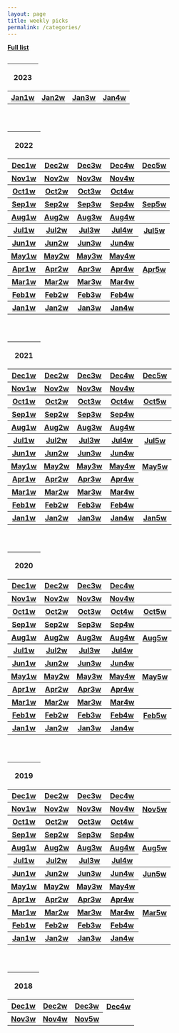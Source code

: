 ```yaml
---
layout: page
title: weekly picks
permalink: /categories/
---
```

  <a href="../../fulllist"><b>   Full list</b></a> 


<!--  2023 begin -->

 <table>
       <caption>  </caption>
   <thead>
         <tr> <th><p>2023</p></th> </tr>
   </thead>
   <tbody>
    

<!-- 
<tr>
     <th> <a href="../blog/2023/12/Dec1weeks">Dec1w</a> </th>
     <th> <a href="../blog/2023/12/Dec2weeks">Dec2w</a>  </th>
     <th> <a href="../blog/2023/12/Dec3weeks">Dec3w</a>  </th>
     <th> <a href="../blog/2023/12/Dec4weeks">Dec4w</a>  </th>
    <th> <a href="../blog/2023/12/Dec5weeks">Dec5w</a>  </th>
    </tr>


<tr>
     <th> <a href="../blog/2023/11/Nov1weeks">Nov1w</a> </th>
     <th> <a href="../blog/2023/11/Nov2weeks">Nov2w</a>  </th>
     <th> <a href="../blog/2023/11/Nov3weeks">Nov3w</a>  </th>
     <th> <a href="../blog/2023/11/Nov4weeks">Nov4w</a>  </th>
     <th> <a href="../blog/2023/11/Nov5weeks"></a>  </th>
    </tr>





<tr>
     <th> <a href="../blog/2023/10/Oct1weeks">Oct1w</a> </th>
     <th> <a href="../blog/2023/10/Oct2weeks">Oct2w</a>  </th>
     <th> <a href="../blog/2023/10/Oct3weeks">Oct3w</a>  </th>
     <th> <a href="../blog/2023/10/Oct4weeks">Oct4w</a>  </th>
     <th> <a href="../blog/2023/10/Oct5weeks"></a>  </th>
    </tr>



<tr>
     <th> <a href="../blog/2023/09/Sep1weeks">Sep1w</a> </th>
     <th> <a href="../blog/2023/09/Sep2weeks">Sep2w</a>  </th>
     <th> <a href="../blog/2023/09/Sep3weeks">Sep3w</a>  </th>
     <th> <a href="../blog/2023/09/Sep4weeks">Sep4w</a>  </th>
     <th> <a href="../blog/2023/09/Sep5weeks">Sep5w</a>  </th>
    </tr>





<tr>
     <th> <a href="../blog/2023/08/Aug1weeks">Aug1w</a> </th>
     <th> <a href="../blog/2023/08/Aug2weeks">Aug2w</a>  </th>
     <th> <a href="../blog/2023/08/Aug3weeks">Aug3w</a>  </th>
     <th> <a href="../blog/2023/08/Aug4weeks">Aug4w</a>  </th>
     <th> <a href="../blog/2023/08/Aug5weeks"></a>  </th>
    </tr>





<tr>
     <th> <a href="../blog/2023/07/Jul1weeks">Jul1w</a> </th>
     <th> <a href="../blog/2023/07/Jul2weeks">Jul2w</a>  </th>
     <th> <a href="../blog/2023/07/Jul3weeks">Jul3w</a>  </th>
     <th> <a href="../blog/2023/07/Jul4weeks">Jul4w</a>  </th>
     <th> <a href="../blog/2023/07/Jul5weeks">Jul5w</a>  </th>
    </tr>


<tr>
     <th> <a href="../blog/2023/06/Jun1weeks">Jun1w</a> </th>
     <th> <a href="../blog/2023/06/Jun2weeks">Jun2w</a>  </th>
     <th> <a href="../blog/2023/06/Jun3weeks">Jun3w</a>  </th>
     <th> <a href="../blog/2023/06/Jun4weeks">Jun4w</a>  </th>
    </tr>

<tr>
     <th> <a href="../blog/2023/05/May1weeks">May1w</a> </th>
     <th> <a href="../blog/2023/05/May2weeks">May2w</a>  </th>
     <th> <a href="../blog/2023/05/May3weeks">May3w</a>  </th>
     <th> <a href="../blog/2023/05/May4weeks">May4w</a>  </th>
     <th> <a href="../blog/2023/05/May5weeks"></a>  </th>
    </tr>
    
<tr>
     <th> <a href="../blog/2023/04/Apr1weeks">Apr1w</a> </th>
     <th> <a href="../blog/2023/04/Apr2weeks">Apr2w</a>  </th>
     <th> <a href="../blog/2023/04/Apr3weeks">Apr3w</a>  </th>
     <th> <a href="../blog/2023/04/Apr4weeks">Apr4w</a>  </th>
     <th> <a href="../blog/2023/04/Apr5weeks">Apr5w</a>  </th>
    </tr>
    
<tr>
     <th> <a href="../blog/2023/03/Mar1weeks">Mar1w</a> </th>
     <th> <a href="../blog/2023/03/Mar2weeks">Mar2w</a>  </th>
     <th> <a href="../blog/2023/03/Mar3weeks">Mar3w</a>  </th>
     <th> <a href="../blog/2023/03/Mar4weeks">Mar4w</a>  </th>
    </tr>
    
    
<tr>
     <th> <a href="../blog/2023/02/Feb1weeks">Feb1w</a> </th>
     <th> <a href="../blog/2023/02/Feb2weeks">Feb2w</a>  </th>
     <th> <a href="../blog/2023/02/Feb3weeks">Feb3w</a>  </th>
     <th> <a href="../blog/2023/02/Feb4weeks">Feb4w</a>  </th>
</tr>
    
-->    
    
<tr>
     <th> <a href="../blog/2023/01/Jan1weeks">Jan1w</a> </th>
      <th> <a href="../blog/2023/01/Jan2weeks">Jan2w</a>  </th>
    <th> <a href="../blog/2023/01/Jan3weeks">Jan3w</a>  </th>
      <th> <a href="../blog/2023/01/Jan4weeks">Jan4w</a>  </th>
 <!--    <th> <a href="../blog/2023/01/Jan5weeks"></a>  </th>     -->
    </tr>
    
   </tbody>
 </table>
  
  <br>

<!--  2023 end -->







<!--  2022 begin -->

 <table>
       <caption>  </caption>
   <thead>
         <tr> <th><p>2022</p></th> </tr>
   </thead>
   <tbody>
    


<tr>
     <th> <a href="../blog/2022/12/Dec1weeks">Dec1w</a> </th>
     <th> <a href="../blog/2022/12/Dec2weeks">Dec2w</a>  </th>
     <th> <a href="../blog/2022/12/Dec3weeks">Dec3w</a>  </th>
     <th> <a href="../blog/2022/12/Dec4weeks">Dec4w</a>  </th>
    <th> <a href="../blog/2022/12/Dec5weeks">Dec5w</a>  </th>
    </tr>


<tr>
     <th> <a href="../blog/2022/11/Nov1weeks">Nov1w</a> </th>
     <th> <a href="../blog/2022/11/Nov2weeks">Nov2w</a>  </th>
     <th> <a href="../blog/2022/11/Nov3weeks">Nov3w</a>  </th>
     <th> <a href="../blog/2022/11/Nov4weeks">Nov4w</a>  </th>
     <th> <a href="../blog/2022/11/Nov5weeks"></a>  </th>
    </tr>





<tr>
     <th> <a href="../blog/2022/10/Oct1weeks">Oct1w</a> </th>
     <th> <a href="../blog/2022/10/Oct2weeks">Oct2w</a>  </th>
     <th> <a href="../blog/2022/10/Oct3weeks">Oct3w</a>  </th>
     <th> <a href="../blog/2022/10/Oct4weeks">Oct4w</a>  </th>
     <th> <a href="../blog/2022/10/Oct5weeks"></a>  </th>
    </tr>



<tr>
     <th> <a href="../blog/2022/09/Sep1weeks">Sep1w</a> </th>
     <th> <a href="../blog/2022/09/Sep2weeks">Sep2w</a>  </th>
     <th> <a href="../blog/2022/09/Sep3weeks">Sep3w</a>  </th>
     <th> <a href="../blog/2022/09/Sep4weeks">Sep4w</a>  </th>
     <th> <a href="../blog/2022/09/Sep5weeks">Sep5w</a>  </th>
    </tr>





<tr>
     <th> <a href="../blog/2022/08/Aug1weeks">Aug1w</a> </th>
     <th> <a href="../blog/2022/08/Aug2weeks">Aug2w</a>  </th>
     <th> <a href="../blog/2022/08/Aug3weeks">Aug3w</a>  </th>
     <th> <a href="../blog/2022/08/Aug4weeks">Aug4w</a>  </th>
     <th> <a href="../blog/2022/08/Aug5weeks"></a>  </th>
    </tr>





<tr>
     <th> <a href="../blog/2022/07/Jul1weeks">Jul1w</a> </th>
     <th> <a href="../blog/2022/07/Jul2weeks">Jul2w</a>  </th>
     <th> <a href="../blog/2022/07/Jul3weeks">Jul3w</a>  </th>
     <th> <a href="../blog/2022/07/Jul4weeks">Jul4w</a>  </th>
     <th> <a href="../blog/2022/07/Jul5weeks">Jul5w</a>  </th>
    </tr>


<tr>
     <th> <a href="../blog/2022/06/Jun1weeks">Jun1w</a> </th>
     <th> <a href="../blog/2022/06/Jun2weeks">Jun2w</a>  </th>
     <th> <a href="../blog/2022/06/Jun3weeks">Jun3w</a>  </th>
     <th> <a href="../blog/2022/06/Jun4weeks">Jun4w</a>  </th>
    </tr>

<tr>
     <th> <a href="../blog/2022/05/May1weeks">May1w</a> </th>
     <th> <a href="../blog/2022/05/May2weeks">May2w</a>  </th>
     <th> <a href="../blog/2022/05/May3weeks">May3w</a>  </th>
     <th> <a href="../blog/2022/05/May4weeks">May4w</a>  </th>
     <th> <a href="../blog/2022/05/May5weeks"></a>  </th>
    </tr>
    
<tr>
     <th> <a href="../blog/2022/04/Apr1weeks">Apr1w</a> </th>
     <th> <a href="../blog/2022/04/Apr2weeks">Apr2w</a>  </th>
     <th> <a href="../blog/2022/04/Apr3weeks">Apr3w</a>  </th>
     <th> <a href="../blog/2022/04/Apr4weeks">Apr4w</a>  </th>
     <th> <a href="../blog/2022/04/Apr5weeks">Apr5w</a>  </th>
    </tr>
    
<tr>
     <th> <a href="../blog/2022/03/Mar1weeks">Mar1w</a> </th>
     <th> <a href="../blog/2022/03/Mar2weeks">Mar2w</a>  </th>
     <th> <a href="../blog/2022/03/Mar3weeks">Mar3w</a>  </th>
     <th> <a href="../blog/2022/03/Mar4weeks">Mar4w</a>  </th>
    </tr>
    
    
<tr>
     <th> <a href="../blog/2022/02/Feb1weeks">Feb1w</a> </th>
     <th> <a href="../blog/2022/02/Feb2weeks">Feb2w</a>  </th>
     <th> <a href="../blog/2022/02/Feb3weeks">Feb3w</a>  </th>
     <th> <a href="../blog/2022/02/Feb4weeks">Feb4w</a>  </th>
</tr>
    
<tr>
     <th> <a href="../blog/2022/01/Jan1weeks">Jan1w</a> </th>
     <th> <a href="../blog/2022/01/Jan2weeks">Jan2w</a>  </th>
     <th> <a href="../blog/2022/01/Jan3weeks">Jan3w</a>  </th>
     <th> <a href="../blog/2022/01/Jan4weeks">Jan4w</a>  </th>
     <th> <a href="../blog/2022/01/Jan5weeks"></a>  </th>
    </tr>
    
   </tbody>
 </table>
  
  <br>

<!--  2022 end -->




<!--  2021 begin -->

 <table>
       <caption>  </caption>
   <thead>
         <tr> <th><p>2021</p></th> </tr>
   </thead>
   <tbody>
	


<tr>
     <th> <a href="../blog/2021/12/Dec1weeks">Dec1w</a> </th>
     <th> <a href="../blog/2021/12/Dec2weeks">Dec2w</a>  </th>
     <th> <a href="../blog/2021/12/Dec3weeks">Dec3w</a>  </th>
     <th> <a href="../blog/2021/12/Dec4weeks">Dec4w</a>  </th>
    <th> <a href="../blog/2021/12/Dec5weeks">Dec5w</a>  </th>
    </tr>


<tr>
     <th> <a href="../blog/2021/11/Nov1weeks">Nov1w</a> </th>
     <th> <a href="../blog/2021/11/Nov2weeks">Nov2w</a>  </th>
     <th> <a href="../blog/2021/11/Nov3weeks">Nov3w</a>  </th>
     <th> <a href="../blog/2021/11/Nov4weeks">Nov4w</a>  </th>
	 <th> <a href="../blog/2021/11/Nov5weeks"></a>  </th>
    </tr>





<tr>
     <th> <a href="../blog/2021/10/Oct1weeks">Oct1w</a> </th>
     <th> <a href="../blog/2021/10/Oct2weeks">Oct2w</a>  </th>
     <th> <a href="../blog/2021/10/Oct3weeks">Oct3w</a>  </th>
     <th> <a href="../blog/2021/10/Oct4weeks">Oct4w</a>  </th>
	 <th> <a href="../blog/2021/10/Oct5weeks">Oct5w</a>  </th>
    </tr>



<tr>
     <th> <a href="../blog/2021/09/Sep1weeks">Sep1w</a> </th>
     <th> <a href="../blog/2021/09/Sep2weeks">Sep2w</a>  </th>
     <th> <a href="../blog/2021/09/Sep3weeks">Sep3w</a>  </th>
     <th> <a href="../blog/2021/09/Sep4weeks">Sep4w</a>  </th>
	 <th> <a href="../blog/2021/09/Sep5weeks"></a>  </th>
    </tr>





<tr>
     <th> <a href="../blog/2021/08/Aug1weeks">Aug1w</a> </th>
     <th> <a href="../blog/2021/08/Aug2weeks">Aug2w</a>  </th>
     <th> <a href="../blog/2021/08/Aug3weeks">Aug3w</a>  </th>
     <th> <a href="../blog/2021/08/Aug4weeks">Aug4w</a>  </th>
	 <th> <a href="../blog/2021/08/Aug5weeks"></a>  </th>
    </tr>





<tr>
     <th> <a href="../blog/2021/07/Jul1weeks">Jul1w</a> </th>
     <th> <a href="../blog/2021/07/Jul2weeks">Jul2w</a>  </th>
     <th> <a href="../blog/2021/07/Jul3weeks">Jul3w</a>  </th>
     <th> <a href="../blog/2021/07/Jul4weeks">Jul4w</a>  </th>
     <th> <a href="../blog/2021/07/Jul5weeks">Jul5w</a>  </th>
    </tr>


<tr>
     <th> <a href="../blog/2021/06/Jun1weeks">Jun1w</a> </th>
     <th> <a href="../blog/2021/06/Jun2weeks">Jun2w</a>  </th>
     <th> <a href="../blog/2021/06/Jun3weeks">Jun3w</a>  </th>
     <th> <a href="../blog/2021/06/Jun4weeks">Jun4w</a>  </th>
    </tr>

<tr>
     <th> <a href="../blog/2021/05/May1weeks">May1w</a> </th>
     <th> <a href="../blog/2021/05/May2weeks">May2w</a>  </th>
     <th> <a href="../blog/2021/05/May3weeks">May3w</a>  </th>
     <th> <a href="../blog/2021/05/May4weeks">May4w</a>  </th>
     <th> <a href="../blog/2021/05/May5weeks">May5w</a>  </th>
    </tr>
	
<tr>
     <th> <a href="../blog/2021/04/Apr1weeks">Apr1w</a> </th>
     <th> <a href="../blog/2021/04/Apr2weeks">Apr2w</a>  </th>
     <th> <a href="../blog/2021/04/Apr3weeks">Apr3w</a>  </th>
     <th> <a href="../blog/2021/04/Apr4weeks">Apr4w</a>  </th>
    </tr>
	
<tr>
     <th> <a href="../blog/2021/03/Mar1weeks">Mar1w</a> </th>
     <th> <a href="../blog/2021/03/Mar2weeks">Mar2w</a>  </th>
     <th> <a href="../blog/2021/03/Mar3weeks">Mar3w</a>  </th>
     <th> <a href="../blog/2021/03/Mar4weeks">Mar4w</a>  </th>
    </tr>
	
	
<tr>
     <th> <a href="../blog/2021/02/Feb1weeks">Feb1w</a> </th>
     <th> <a href="../blog/2021/02/Feb2weeks">Feb2w</a>  </th>
     <th> <a href="../blog/2021/02/Feb3weeks">Feb3w</a>  </th>
     <th> <a href="../blog/2021/02/Feb4weeks">Feb4w</a>  </th>
</tr>
	
<tr>
     <th> <a href="../blog/2021/01/Jan1weeks">Jan1w</a> </th>
     <th> <a href="../blog/2021/01/Jan2weeks">Jan2w</a>  </th>
     <th> <a href="../blog/2021/01/Jan3weeks">Jan3w</a>  </th>
     <th> <a href="../blog/2021/01/Jan4weeks">Jan4w</a>  </th>
     <th> <a href="../blog/2021/01/Jan5weeks">Jan5w</a>  </th>
    </tr>
	
   </tbody>
 </table>
  
  <br>

<!--  2021 end -->

<!--  2020 begin -->

 <table>
       <caption>  </caption>
   <thead>
         <tr> <th><p>2020</p></th> </tr>
   </thead>
   <tbody>
	



<tr>
     <th> <a href="../blog/2020/12/Dec1weeks">Dec1w</a> </th>
     <th> <a href="../blog/2020/12/Dec2weeks">Dec2w</a>  </th>
     <th> <a href="../blog/2020/12/Dec3weeks">Dec3w</a>  </th>
     <th> <a href="../blog/2020/12/Dec4weeks">Dec4w</a>  </th>
	 <th> <a href="../blog/2020/12/Dec5weeks"></a>  </th>
    </tr>

<tr>
     <th> <a href="../blog/2020/11/Nov1weeks">Nov1w</a> </th>
     <th> <a href="../blog/2020/11/Nov2weeks">Nov2w</a>  </th>
     <th> <a href="../blog/2020/11/Nov3weeks">Nov3w</a>  </th>
     <th> <a href="../blog/2020/11/Nov4weeks">Nov4w</a>  </th>
	 <th> <a href="../blog/2020/11/Nov5weeks"></a>  </th>
    </tr>


<tr>
     <th> <a href="../blog/2020/10/Oct1weeks">Oct1w</a> </th>
     <th> <a href="../blog/2020/10/Oct2weeks">Oct2w</a>  </th>
     <th> <a href="../blog/2020/10/Oct3weeks">Oct3w</a>  </th>
     <th> <a href="../blog/2020/10/Oct4weeks">Oct4w</a>  </th>
	 <th> <a href="../blog/2020/10/Oct5weeks">Oct5w</a>  </th>
    </tr>


<tr>
     <th> <a href="../blog/2020/09/Sep1weeks">Sep1w</a> </th>
     <th> <a href="../blog/2020/09/Sep2weeks">Sep2w</a>  </th>
     <th> <a href="../blog/2020/09/Sep3weeks">Sep3w</a>  </th>
     <th> <a href="../blog/2020/09/Sep4weeks">Sep4w</a>  </th>
	 <th> <a href="../blog/2020/09/Sep5weeks"></a>  </th>
    </tr>



<tr>
     <th> <a href="../blog/2020/08/Aug1weeks">Aug1w</a> </th>
     <th> <a href="../blog/2020/08/Aug2weeks">Aug2w</a>  </th>
     <th> <a href="../blog/2020/08/Aug3weeks">Aug3w</a>  </th>
     <th> <a href="../blog/2020/08/Aug4weeks">Aug4w</a>  </th>
	 <th> <a href="../blog/2020/08/Aug5weeks">Aug5w</a>  </th>
    </tr>



<tr>
     <th> <a href="../blog/2020/07/Jul1weeks">Jul1w</a> </th>
     <th> <a href="../blog/2020/07/Jul2weeks">Jul2w</a>  </th>
     <th> <a href="../blog/2020/07/Jul3weeks">Jul3w</a>  </th>
     <th> <a href="../blog/2020/07/Jul4weeks">Jul4w</a>  </th>
    </tr>


<tr>
     <th> <a href="../blog/2020/06/Jun1weeks">Jun1w</a> </th>
     <th> <a href="../blog/2020/06/Jun2weeks">Jun2w</a>  </th>
     <th> <a href="../blog/2020/06/Jun3weeks">Jun3w</a>  </th>
     <th> <a href="../blog/2020/06/Jun4weeks">Jun4w</a>  </th>
    </tr>

<tr>
     <th> <a href="../blog/2020/05/May1weeks">May1w</a> </th>
     <th> <a href="../blog/2020/05/May2weeks">May2w</a>  </th>
     <th> <a href="../blog/2020/05/May3weeks">May3w</a>  </th>
     <th> <a href="../blog/2020/05/May4weeks">May4w</a>  </th>
     <th> <a href="../blog/2020/05/May5weeks">May5w</a>  </th>
    </tr>
<tr>
     <th> <a href="../blog/2020/04/Apr1weeks">Apr1w</a> </th>
     <th> <a href="../blog/2020/04/Apr2weeks">Apr2w</a>  </th>
     <th> <a href="../blog/2020/04/Apr3weeks">Apr3w</a>  </th>
     <th> <a href="../blog/2020/04/Apr4weeks">Apr4w</a>  </th>
    </tr>
<tr>
     <th> <a href="../blog/2020/03/Mar1weeks">Mar1w</a> </th>
     <th> <a href="../blog/2020/03/Mar2weeks">Mar2w</a>  </th>
     <th> <a href="../blog/2020/03/Mar3weeks">Mar3w</a>  </th>
     <th> <a href="../blog/2020/03/Mar4weeks">Mar4w</a>  </th>
    </tr>
	
<tr>
     <th> <a href="../blog/2020/02/Feb1weeks">Feb1w</a> </th>
     <th> <a href="../blog/2020/02/Feb2weeks">Feb2w</a>  </th>
     <th> <a href="../blog/2020/02/Feb3weeks">Feb3w</a>  </th>
     <th> <a href="../blog/2020/02/Feb4weeks">Feb4w</a>  </th>
	 <th> <a href="../blog/2020/02/Feb5weeks">Feb5w</a>  </th>
    </tr>
<tr>
     <th> <a href="../blog/2020/01/Jan1weeks">Jan1w</a> </th>
     <th> <a href="../blog/2020/01/Jan2weeks">Jan2w</a>  </th>
     <th> <a href="../blog/2020/01/Jan3weeks">Jan3w</a>  </th>
     <th> <a href="../blog/2020/01/Jan4weeks">Jan4w</a>  </th>
    </tr>
	
   </tbody>
 </table>
  
  <br>

<!--  2020 end -->

<!--  2019 begin -->


  <table>
       <caption>  </caption>
       <thead>
         <tr>
		 <th><p>2019</p></th>
         </tr>
       </thead>
       <tbody>

<tr>
     <th> <a href="../blog/2019/12/Dec1weeks">Dec1w</a> </th>
     <th> <a href="../blog/2019/12/Dec2weeks">Dec2w</a>  </th>
     <th> <a href="../blog/2019/12/Dec3weeks">Dec3w</a>  </th>
     <th> <a href="../blog/2019/12/Dec4weeks">Dec4w</a>  </th>
    </tr>
	
	
<tr>
     <th> <a href="../blog/2019/11/Nov1weeks">Nov1w</a> </th>
     <th> <a href="../blog/2019/11/Nov2weeks">Nov2w</a>  </th>
     <th> <a href="../blog/2019/11/Nov3weeks">Nov3w</a>  </th>
     <th> <a href="../blog/2019/11/Nov4weeks">Nov4w</a>  </th>
	    <th> <a href="../blog/2019/11/Nov5weeks">Nov5w</a>  </th>
       </tr>
	
		
<tr>
     <th> <a href="../blog/2019/10/Oct1weeks">Oct1w</a> </th>
     <th> <a href="../blog/2019/10/Oct2weeks">Oct2w</a>  </th>
     <th> <a href="../blog/2019/10/Oct3weeks">Oct3w</a>  </th>
     <th> <a href="../blog/2019/10/Oct4weeks">Oct4w</a>  </th>
       </tr>
	
<tr>
     <th> <a href="../blog/2019/09/Sep1weeks">Sep1w</a> </th>
     <th> <a href="../blog/2019/09/Sep2weeks">Sep2w</a>  </th>
     <th> <a href="../blog/2019/09/Sep3weeks">Sep3w</a>  </th>
     <th> <a href="../blog/2019/09/Sep4weeks">Sep4w</a>  </th>
       </tr>
	
<tr>
     <th> <a href="../blog/2019/08/Aug1weeks">Aug1w</a> </th>
     <th> <a href="../blog/2019/08/Aug2weeks">Aug2w</a>  </th>
     <th> <a href="../blog/2019/08/Aug3weeks">Aug3w</a>  </th>
     <th> <a href="../blog/2019/08/Aug4weeks">Aug4w</a>  </th>
	 <th> <a href="../blog/2019/08/Aug5weeks">Aug5w</a>  </th>
       </tr>
	
	
<tr>
     <th> <a href="../blog/2019/07/Jul1weeks">Jul1w</a> </th>
     <th> <a href="../blog/2019/07/Jul2weeks">Jul2w</a>  </th>
     <th> <a href="../blog/2019/07/Jul3weeks">Jul3w</a>  </th>
     <th> <a href="../blog/2019/07/Jul4weeks">Jul4w</a>  </th>
       </tr>
	
<tr>
     <th> <a href="../blog/2019/06/Jun1weeks">Jun1w</a> </th>
     <th> <a href="../blog/2019/06/Jun2weeks">Jun2w</a>  </th>
     <th> <a href="../blog/2019/06/Jun3weeks">Jun3w</a>  </th>
     <th> <a href="../blog/2019/06/Jun4weeks">Jun4w</a>  </th>
     <th> <a href="../blog/2019/06/Jun5weeks">Jun5w</a>  </th>
       </tr>
    
<tr>
      <th> <a href="../blog/2019/05/May1weeks">May1w</a> </th>
      <th> <a href="../blog/2019/05/May2weeks">May2w</a> </th>
      <th> <a href="../blog/2019/05/May3weeks">May3w</a> </th>
      <th> <a href="../blog/2019/05/May4weeks">May4w</a> </th>
        </tr>
     
<tr>
      <th> <a href="../blog/2019/04/Apr1weeks">Apr1w</a> </th>
      <th> <a href="../blog/2019/04/Apr2weeks">Apr2w</a> </th>
      <th> <a href="../blog/2019/04/Apr3weeks">Apr3w</a> </th>
      <th> <a href="../blog/2019/04/Apr4weeks">Apr4w</a> </th>
        </tr>
	  
<tr>
     <th> <a href="../blog/2019/03/Mar1weeks">Mar1w</a> </th>
     <th> <a href="../blog/2019/03/Mar2weeks">Mar2w</a> </th>
     <th> <a href="../blog/2019/03/Mar3weeks">Mar3w</a> </th>
     <th> <a href="../blog/2019/03/Mar4weeks">Mar4w</a> </th>
	    <th> <a href="../blog/2019/03/Mar5weeks">Mar5w</a> </th>
       </tr>
	 
<tr>
       <th> <a href="../blog/2019/02/Feb1weeks">Feb1w</a> </th>
       <th> <a href="../blog/2019/02/Feb2weeks">Feb2w</a> </th>
       <th> <a href="../blog/2019/02/Feb3weeks">Feb3w</a> </th>
       <th> <a href="../blog/2019/02/Feb4weeks">Feb4w</a> </th>
         </tr>

<tr>
         <th> <a href="../blog/2019/01/Jan1weeks">Jan1w</a> </th>
         <th> <a href="../blog/2019/01/Jan2weeks">Jan2w</a> </th>
         <th> <a href="../blog/2019/01/Jan3weeks">Jan3w</a> </th>
         <th> <a href="../blog/2019/01/Jan4weeks">Jan4w</a> </th>
         </tr>
       
</tbody>
     </table>
  
  <br>

 <table>
      <caption>   </caption>
      <thead>
        <tr>
          <th><p>2018</p></th>
        </tr>
      </thead>
      <tbody>
        <tr>
          <th> <a href="../blog/2018/12/Dec1weeks">Dec1w</a> </th>
          <th> <a href="../blog/2018/12/Dec2weeks">Dec2w</a> </th>
          <th> <a href="../blog/2018/12/Dec3weeks">Dec3w</a> </th>
          <th> <a href="../blog/2018/12/Dec4weeks">Dec4w</a> </th>
        </tr>
        <tr>
        <th> <a href="../blog/2018/11/Nov3weeks">Nov3w</a> </th>
		<th> <a href="../blog/2018/11/Nov4weeks">Nov4w</a> </th>
		<th> <a href="../blog/2018/11/Nov5weeks">Nov5w</a> </th>
        </tr>
      </tbody>
    </table>
